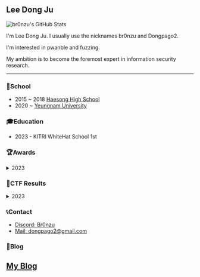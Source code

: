 ## Lee Dong Ju
![br0nzu's GitHub Stats](https://github-readme-stats.vercel.app/api?username=br0nzu&hide=contribs,prs&theme=buefy)

I'm Lee Dong Ju. I usually use the nicknames br0nzu and Dongpago2. 

I'm interested in pwanble and fuzzing.

My ambition is to become the foremost expert in information security research.

---

### 🏫School
* 2015 ~ 2018 [Haesong High School](https://haeseong-h.gne.go.kr/haeseong-h/main.do)
* 2020 ~ [Yeungnam University](https://www.yu.ac.kr/main/index.do)

### 🎓Education
* 2023 - KITRI WhiteHat School 1st

### 🏆Awards
<details> <summary> 2023</summary>

* 지식재산 문제해결학습(IP:PBL) 장려상 
</details>


### 🚩CTF Results
<details> <summary> 2023</summary>

* The 27th Hacking Camp CTF 1st(Team: 어디에도)
</details>

### 📞Contact
* <a href="https://www.discord.com/users/992834301752262656">Discord: Br0nzu</a><br>
* <a href="mailto:dongpago2@gmail.com">Mail: dongpago2@gmail.com</a>

### 👀Blog

[My Blog](br0nzu.github.io)
---